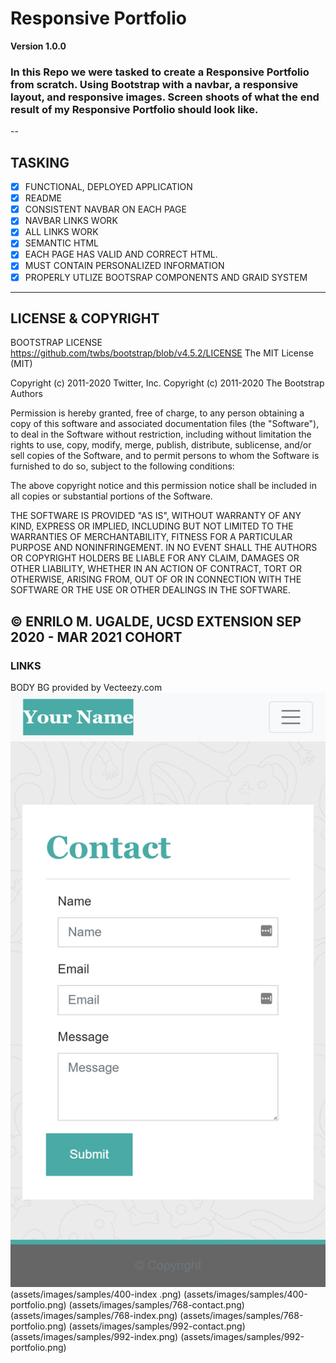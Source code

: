 # Responsive Portfolio
**Version 1.0.0**
### In this Repo we were tasked to create a Responsive Portfolio from scratch. Using Bootstrap with a navbar, a responsive layout, and responsive images. Screen shoots of what the end result of my Responsive Portfolio should look like.
--
## TASKING
- [X] FUNCTIONAL, DEPLOYED APPLICATION
- [X] README
- [X] CONSISTENT NAVBAR ON EACH PAGE
- [X] NAVBAR LINKS WORK
- [X] ALL LINKS WORK
- [X] SEMANTIC HTML
- [X] EACH PAGE HAS VALID AND CORRECT HTML.
- [X] MUST CONTAIN PERSONALIZED INFORMATION
- [X] PROPERLY UTLIZE BOOTSRAP COMPONENTS AND GRAID SYSTEM
---
## LICENSE & COPYRIGHT
BOOTSTRAP LICENSE
https://github.com/twbs/bootstrap/blob/v4.5.2/LICENSE
The MIT License (MIT)

Copyright (c) 2011-2020 Twitter, Inc.
Copyright (c) 2011-2020 The Bootstrap Authors

Permission is hereby granted, free of charge, to any person obtaining a copy
of this software and associated documentation files (the "Software"), to deal
in the Software without restriction, including without limitation the rights
to use, copy, modify, merge, publish, distribute, sublicense, and/or sell
copies of the Software, and to permit persons to whom the Software is
furnished to do so, subject to the following conditions:

The above copyright notice and this permission notice shall be included in
all copies or substantial portions of the Software.

THE SOFTWARE IS PROVIDED "AS IS", WITHOUT WARRANTY OF ANY KIND, EXPRESS OR
IMPLIED, INCLUDING BUT NOT LIMITED TO THE WARRANTIES OF MERCHANTABILITY,
FITNESS FOR A PARTICULAR PURPOSE AND NONINFRINGEMENT. IN NO EVENT SHALL THE
AUTHORS OR COPYRIGHT HOLDERS BE LIABLE FOR ANY CLAIM, DAMAGES OR OTHER
LIABILITY, WHETHER IN AN ACTION OF CONTRACT, TORT OR OTHERWISE, ARISING FROM,
OUT OF OR IN CONNECTION WITH THE SOFTWARE OR THE USE OR OTHER DEALINGS IN
THE SOFTWARE.

&copy; ENRILO M. UGALDE, UCSD EXTENSION SEP 2020 - MAR 2021 COHORT
----
### LINKS
BODY BG provided by Vecteezy.com
![Screen shoots of what end results should look like](assets/images/samples/400-contact.png)
(assets/images/samples/400-index .png)
(assets/images/samples/400-portfolio.png)
(assets/images/samples/768-contact.png)
(assets/images/samples/768-index.png)
(assets/images/samples/768-portfolio.png)
(assets/images/samples/992-contact.png)
(assets/images/samples/992-index.png)
(assets/images/samples/992-portfolio.png)